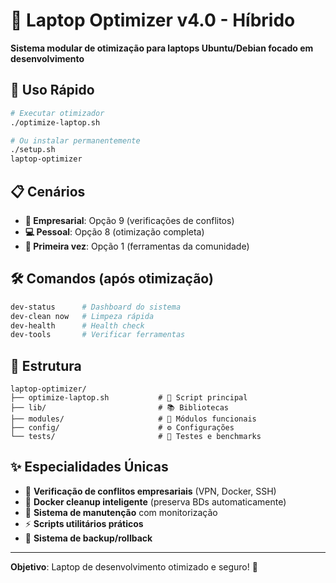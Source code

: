 # 🚀 Laptop Optimizer v4.0 - Híbrido

**Sistema modular de otimização para laptops Ubuntu/Debian focado em desenvolvimento**

## 🚀 Uso Rápido

```bash
# Executar otimizador
./optimize-laptop.sh

# Ou instalar permanentemente
./setup.sh
laptop-optimizer
```

## 📋 Cenários

- **🏢 Empresarial**: Opção 9 (verificações de conflitos)
- **💻 Pessoal**: Opção 8 (otimização completa)  
- **🔧 Primeira vez**: Opção 1 (ferramentas da comunidade)

## 🛠️ Comandos (após otimização)

```bash
dev-status      # Dashboard do sistema
dev-clean now   # Limpeza rápida
dev-health      # Health check
dev-tools       # Verificar ferramentas
```

## 📁 Estrutura

```
laptop-optimizer/
├── optimize-laptop.sh           # 🚀 Script principal
├── lib/                         # 📚 Bibliotecas
├── modules/                     # 🔧 Módulos funcionais
├── config/                      # ⚙️ Configurações
└── tests/                       # 🧪 Testes e benchmarks
```

## ✨ Especialidades Únicas

- 🏢 **Verificação de conflitos empresariais** (VPN, Docker, SSH)
- 🐳 **Docker cleanup inteligente** (preserva BDs automaticamente) 
- 🧹 **Sistema de manutenção** com monitorização
- ⚡ **Scripts utilitários práticos**
- 🔄 **Sistema de backup/rollback**

---
**Objetivo**: Laptop de desenvolvimento otimizado e seguro! 🎯
